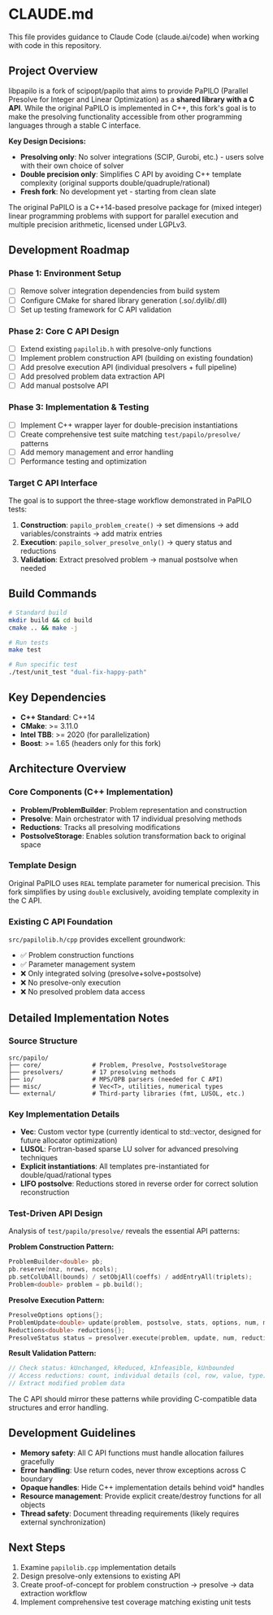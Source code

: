 # CLAUDE.md

This file provides guidance to Claude Code (claude.ai/code) when working with code in this repository.

## Project Overview

libpapilo is a fork of scipopt/papilo that aims to provide PaPILO (Parallel Presolve for Integer and Linear Optimization) as a **shared library with a C API**. While the original PaPILO is implemented in C++, this fork's goal is to make the presolving functionality accessible from other programming languages through a stable C interface.

**Key Design Decisions:**
- **Presolving only**: No solver integrations (SCIP, Gurobi, etc.) - users solve with their own choice of solver
- **Double precision only**: Simplifies C API by avoiding C++ template complexity (original supports double/quadruple/rational)
- **Fresh fork**: No development yet - starting from clean slate

The original PaPILO is a C++14-based presolve package for (mixed integer) linear programming problems with support for parallel execution and multiple precision arithmetic, licensed under LGPLv3.

## Development Roadmap

### Phase 1: Environment Setup
- [ ] Remove solver integration dependencies from build system
- [ ] Configure CMake for shared library generation (.so/.dylib/.dll)
- [ ] Set up testing framework for C API validation

### Phase 2: Core C API Design
- [ ] Extend existing `papilolib.h` with presolve-only functions
- [ ] Implement problem construction API (building on existing foundation)
- [ ] Add presolve execution API (individual presolvers + full pipeline)
- [ ] Add presolved problem data extraction API
- [ ] Add manual postsolve API

### Phase 3: Implementation & Testing
- [ ] Implement C++ wrapper layer for double-precision instantiations
- [ ] Create comprehensive test suite matching `test/papilo/presolve/` patterns
- [ ] Add memory management and error handling
- [ ] Performance testing and optimization

### Target C API Interface

The goal is to support the three-stage workflow demonstrated in PaPILO tests:

1. **Construction**: `papilo_problem_create()` → set dimensions → add variables/constraints → add matrix entries
2. **Execution**: `papilo_solver_presolve_only()` → query status and reductions
3. **Validation**: Extract presolved problem → manual postsolve when needed

## Build Commands

```bash
# Standard build
mkdir build && cd build
cmake .. && make -j

# Run tests
make test

# Run specific test
./test/unit_test "dual-fix-happy-path"
```

## Key Dependencies

- **C++ Standard**: C++14
- **CMake**: >= 3.11.0
- **Intel TBB**: >= 2020 (for parallelization)
- **Boost**: >= 1.65 (headers only for this fork)

## Architecture Overview

### Core Components (C++ Implementation)
- **Problem/ProblemBuilder**: Problem representation and construction
- **Presolve**: Main orchestrator with 17 individual presolving methods
- **Reductions**: Tracks all presolving modifications
- **PostsolveStorage**: Enables solution transformation back to original space

### Template Design
Original PaPILO uses `REAL` template parameter for numerical precision. This fork simplifies by using `double` exclusively, avoiding template complexity in the C API.

### Existing C API Foundation
`src/papilolib.h/cpp` provides excellent groundwork:
- ✅ Problem construction functions
- ✅ Parameter management system  
- ❌ Only integrated solving (presolve+solve+postsolve)
- ❌ No presolve-only execution
- ❌ No presolved problem data access

## Detailed Implementation Notes

### Source Structure
```
src/papilo/
├── core/              # Problem, Presolve, PostsolveStorage
├── presolvers/        # 17 presolving methods
├── io/                # MPS/OPB parsers (needed for C API)
├── misc/              # Vec<T>, utilities, numerical types
└── external/          # Third-party libraries (fmt, LUSOL, etc.)
```

### Key Implementation Details
- **Vec<T>**: Custom vector type (currently identical to std::vector, designed for future allocator optimization)
- **LUSOL**: Fortran-based sparse LU solver for advanced presolving techniques
- **Explicit instantiations**: All templates pre-instantiated for double/quad/rational types
- **LIFO postsolve**: Reductions stored in reverse order for correct solution reconstruction

### Test-Driven API Design
Analysis of `test/papilo/presolve/` reveals the essential API patterns:

**Problem Construction Pattern:**
```cpp
ProblemBuilder<double> pb;
pb.reserve(nnz, nrows, ncols);
pb.setColUbAll(bounds) / setObjAll(coeffs) / addEntryAll(triplets);
Problem<double> problem = pb.build();
```

**Presolve Execution Pattern:**
```cpp
PresolveOptions options{};
ProblemUpdate<double> update(problem, postsolve, stats, options, num, msg);
Reductions<double> reductions{};
PresolveStatus status = presolver.execute(problem, update, num, reductions, timer);
```

**Result Validation Pattern:**
```cpp
// Check status: kUnchanged, kReduced, kInfeasible, kUnbounded
// Access reductions: count, individual details (col, row, value, type)
// Extract modified problem data
```

The C API should mirror these patterns while providing C-compatible data structures and error handling.

## Development Guidelines

- **Memory safety**: All C API functions must handle allocation failures gracefully
- **Error handling**: Use return codes, never throw exceptions across C boundary  
- **Opaque handles**: Hide C++ implementation details behind void* handles
- **Resource management**: Provide explicit create/destroy functions for all objects
- **Thread safety**: Document threading requirements (likely requires external synchronization)

## Next Steps

1. Examine `papilolib.cpp` implementation details
2. Design presolve-only extensions to existing API
3. Create proof-of-concept for problem construction → presolve → data extraction workflow
4. Implement comprehensive test coverage matching existing unit tests